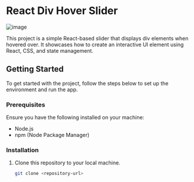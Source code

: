 # React Div Hover Slider
![image](https://github.com/user-attachments/assets/941e2286-f86a-4a27-a551-2ca5a884bd86)

This project is a simple React-based slider that displays div elements when hovered over. It showcases how to create an interactive UI element using React, CSS, and state management.

## Getting Started

To get started with the project, follow the steps below to set up the environment and run the app.

### Prerequisites

Ensure you have the following installed on your machine:
- Node.js
- npm (Node Package Manager)

### Installation

1. Clone this repository to your local machine.
   ```bash
   git clone <repository-url>
